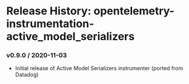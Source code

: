 # Release History: opentelemetry-instrumentation-active_model_serializers

### v0.9.0 / 2020-11-03

* Initial release of Active Model Serializers instrumenter (ported from Datadog)